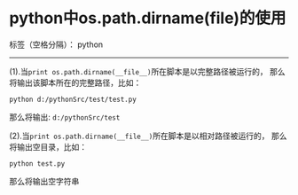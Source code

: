 ﻿# python中os.path.dirname(__file__)的使用

标签（空格分隔）： python

---

(1).当`print os.path.dirname(__file__)`所在脚本是以完整路径被运行的， 那么将输出该脚本所在的完整路径，比如：
```
python d:/pythonSrc/test/test.py
```
那么将输出: `d:/pythonSrc/test`

(2).当`print os.path.dirname(__file__)`所在脚本是以相对路径被运行的， 那么将输出空目录，比如：
```
python test.py
```
那么将输出空字符串




